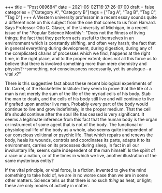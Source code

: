 +++
title = "Post 089684"
date = 2021-06-02T16:37:26-07:00
draft = false
categories = ["Category A", "Category B"]
tags = ["Tag A", "Tag B", "Tag C", "Tag D"]
+++
A Western university professor in a recent essay sounds quite a different note on this subject from the one that comes to us from Harvard. Says Professor Otto C. Glaser, of the University of Michigan, in a recent issue of the "Popular Science Monthly": "Does not the fitness of living things; the fact that they perform acts useful to themselves in an environment which is constantly shifting, and often very harsh; the fact that in general everything during development, during digestion, during any of the complicated chains of processes which we find, happens at the right time, in the right place, and to the proper extent; does not all this force us to believe that there is involved something more than mere chemistry and physics?--something, not consciousness necessarily, yet its analogue--a vital _x_?"

There is this suggestive fact about these recent biological experiments of Dr. Carrel, of the Rockefeller Institute: they seem to prove that the life of a man is not merely the sum of the life of the myriad cells of his body. Stab the man to death, and the cells of his body still live and will continue to live if grafted upon another live man. Probably every part of the body would continue to live and grow indefinitely, in the proper medium. That the cell life should continue after the soul life has ceased is very significant. It seems a legitimate inference from this fact that the human body is the organ or instrument of some agent that is not of the body. The functional or physiological life of the body as a whole, also seems quite independent of our conscious volitional or psychic life. That which repairs and renews the body, heals its wounds, controls and coordinates its parts, adapts it to its environment, carries on its processes during sleep, in fact in all our involuntary life, seems quite independent of the man himself. Is the spirit of a race or a nation, or of the times in which we live, another illustration of the same mysterious entity?

If the vital principle, or vital force, is a fiction, invented to give the mind something to take hold of, we are in no worse case than we are in some other matters. Science tells us that there is no such _thing_ as heat, or light; these are only modes of activity in matter.

